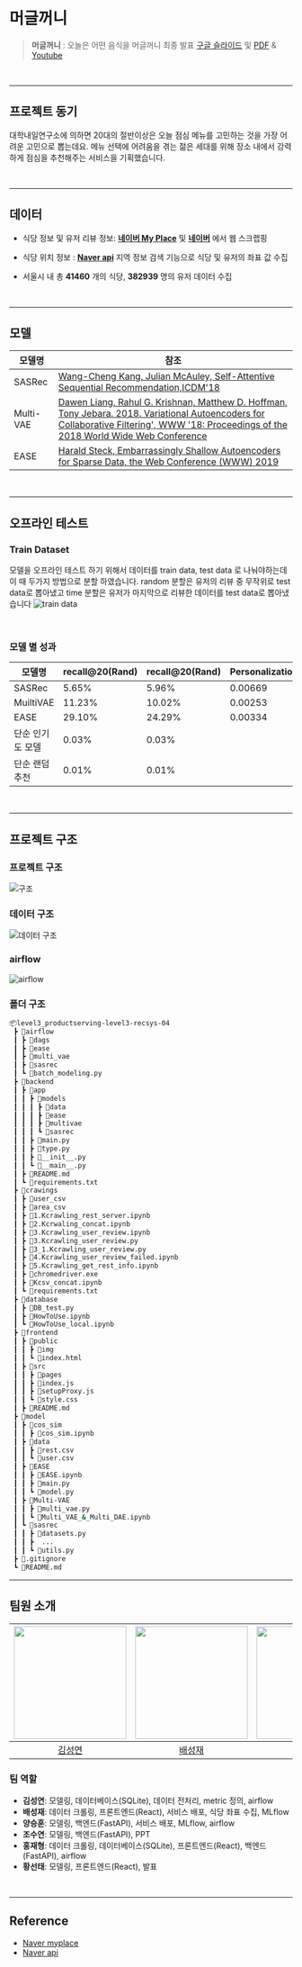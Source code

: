 
# **머글꺼니**

> **머글꺼니** : 오늘은 어떤 음식을 머글꺼니
> 최종 발표 [구글 슬라이드]() 및 [PDF]() & [Youtube](https://youtu.be/oGTYx6Fa5j4)

<br/>

------

## **프로젝트 동기**

대학내일연구소에 의하면 20대의 절반이상은 오늘 점심 메뉴를 고민하는 것을 가장 어려운 고민으로 뽑는데요.
메뉴 선택에 어려움을 겪는 젊은 세대를 위해 장소 내에서 강력하게 점심을 추천해주는 서비스을 기획했습니다.

<br/>

------

## 데이터 

- 식당 정보 및 유저 리뷰 정보: **[네이버 My Place](https://m.place.naver.com/my/feed)** 및 **[네이버](https://www.naver.com/)** 에서 웹 스크랩핑
- 식당 위치 정보 : **[Naver api](https://developers.naver.com/main/)** 지역 정보 검색 기능으로 식당 및 유저의 좌표 값 수집

- 서울시 내 총 **41460** 개의 식당, **382939** 명의 유저 데이터 수집

<br/>

------

## 모델

| 모델명                           | 참조                                                         |
| -------------------------------- | ------------------------------------------------------------ |
| SASRec  | [Wang-Cheng Kang, Julian McAuley, Self-Attentive Sequential Recommendation,ICDM'18 ](https://arxiv.org/abs/1912.11160) |
| Multi-VAE | [Dawen Liang, Rahul G. Krishnan, Matthew D. Hoffman, Tony Jebara. 2018. Variational Autoencoders for Collaborative Filtering', WWW '18: Proceedings of the 2018 World Wide Web Conference](https://dl.acm.org/doi/10.1145/3178876.3186150) |
| EASE | [Harald Steck, Embarrassingly Shallow Autoencoders for Sparse Data, the Web Conference (WWW) 2019](https://arxiv.org/abs/1905.03375) |

<br/>

-----

## 오프라인 테스트

### Train Dataset

모델을 오프라인 테스트 하기 위해서 데이터를 train data, test data 로 나눠야하는데 이 때 두가지 방법으로 분할 하였습니다.
random 분할은 유저의 리뷰 중 무작위로 test data로 뽑아냈고
time 분할은 유저가 마지막으로 리뷰한 데이터를 test data로 뽑아냈습니다
![train data](https://user-images.githubusercontent.com/113089704/217433456-e54c2bf9-43db-4943-8d4a-d25faf559308.png)

<br/>

### 모델 별 성과

| 모델명| recall@20(Rand)|recall@20(Rand)|  Personalization    | 
| ----| ----| ----|----|
| SASRec| 5.65%| 5.96%|0.00669|
| MuiltiVAE| 11.23%| 10.02%|0.00253|
| EASE| 29.10%| 24.29%|0.00334|
|단순 인기도 모델 | 0.03%|0.03%|
|단순 랜덤 추천 | 0.01%|0.01%|

<br/>

 ------

## 프로젝트 구조

### 프로젝트 구조
![구조](https://user-images.githubusercontent.com/113089704/217406500-e15df2fb-d8f1-4a58-85fd-ea40cb8b77f0.png)

### 데이터 구조
![데이터 구조](https://user-images.githubusercontent.com/113089704/217406715-bb41ec55-655b-45a4-b6f8-8076f08a2362.png)

### airflow 
![airflow](https://user-images.githubusercontent.com/113089704/217407091-b1af9161-fdad-4d73-bfb8-dc8129fb9789.png)

### 폴더 구조
```bash
📦level3_productserving-level3-recsys-04
 ┣ 📂airflow
 ┃ ┣ 📂dags
 ┃ ┣ 📂ease
 ┃ ┣ 📂multi_vae
 ┃ ┣ 📂sasrec
 ┃ ┗ 📜batch_modeling.py
 ┣ 📂backend
 ┃ ┣ 📂app
 ┃ ┃ ┣ 📂models
 ┃ ┃ ┃ ┣ 📂data
 ┃ ┃ ┃ ┣ 📂ease
 ┃ ┃ ┃ ┣ 📂multivae
 ┃ ┃ ┃ ┗ 📂sasrec
 ┃ ┃ ┣ 📜main.py
 ┃ ┃ ┣ 📜type.py
 ┃ ┃ ┣ 📜__init__.py
 ┃ ┃ ┗ 📜__main__.py
 ┃ ┣ 📜README.md
 ┃ ┗ 📜requirements.txt
 ┣ 📂crawings
 ┃ ┣ 📂user_csv
 ┃ ┣ 📂area_csv
 ┃ ┣ 📜1.Kcrawling_rest_server.ipynb
 ┃ ┣ 📜2.Kcrwaling_concat.ipynb
 ┃ ┣ 📜3.Kcrawling_user_review.ipynb
 ┃ ┣ 📜3.Kcrawling_user_review.py
 ┃ ┣ 📜3_1.Kcrawling_user_review.py
 ┃ ┣ 📜4.Kcrawling_user_review_failed.ipynb
 ┃ ┣ 📜5.Kcrawling_get_rest_info.ipynb
 ┃ ┣ 📜chromedriver.exe
 ┃ ┣ 📜Kcsv_concat.ipynb
 ┃ ┗ 📜requirements.txt
 ┣ 📂database
 ┃ ┣ 📜DB_test.py
 ┃ ┣ 📜HowToUse.ipynb
 ┃ ┗ 📜HowToUse_local.ipynb
 ┣ 📂frontend
 ┃ ┣ 📂public
 ┃ ┃ ┣ 📂img
 ┃ ┃ ┗ 📜index.html
 ┃ ┣ 📂src
 ┃ ┃ ┣ 📂pages
 ┃ ┃ ┣ 📜index.js
 ┃ ┃ ┣ 📜setupProxy.js
 ┃ ┃ ┗ 📜style.css
 ┃ ┣ 📜README.md
 ┣ 📂model
 ┃ ┣ 📂cos_sim
 ┃ ┃ ┣ 📜cos_sim.ipynb
 ┃ ┣ 📂data
 ┃ ┃ ┣ 📜rest.csv
 ┃ ┃ ┗ 📜user.csv
 ┃ ┣ 📂EASE
 ┃ ┃ ┣ 📜EASE.ipynb
 ┃ ┃ ┣ 📜main.py
 ┃ ┃ ┗ 📜model.py
 ┃ ┣ 📂Multi-VAE
 ┃ ┃ ┣ 📜multi_vae.py
 ┃ ┃ ┗ 📜Multi_VAE_&_Multi_DAE.ipynb
 ┃ ┗ 📂sasrec
 ┃ ┃ ┣ 📜datasets.py
 ┃ ┃ ┣  ...
 ┃ ┃ ┗ 📜utils.py
 ┣ 📜.gitignore
 ┗ 📜README.md
```

------

## 팀원 소개

| <img src="https://user-images.githubusercontent.com/79916736/207600031-b46e76d2-cba3-4c94-9fc3-d9f29cd3bef8.png" width=200> | <img src="https://user-images.githubusercontent.com/79916736/207600420-dd537303-d69d-439f-8cc8-5af648fe8941.png" width=200> | <img src="https://user-images.githubusercontent.com/79916736/207601023-bbf9e64f-1447-41d8-991f-677593094592.png" width=200> | <img src="https://user-images.githubusercontent.com/79916736/207600724-c140a102-39fc-4c03-8109-f214773a64fc.png" width=200> | <img src="https://user-images.githubusercontent.com/79916736/208005357-e98d106d-a207-4acd-ab4b-1abf7dbcb69f.png" width=200> | <img src="https://user-images.githubusercontent.com/65999962/210237522-72198783-f40c-491b-b8a7-6e6badf6cc24.jpg" width=200> |
| :-------------------------------------------------------------------------------------------------------------------------: | :-------------------------------------------------------------------------------------------------------------------------: | :-------------------------------------------------------------------------------------------------------------------------: | :-------------------------------------------------------------------------------------------------------------------------: | :-------------------------------------------------------------------------------------------------------------------------: | :-------------------------------------------------------------------------------------------------------------------------: |
|                                           [김성연](https://github.com/KSY1526)                                            |                                           [배성재](https://github.com/SeongJaeBae)                                            |                                            [양승훈](https://github.com/Seunghoon-Schini-Yang)                                            |                                         [조수연](https://github.com/Suyeonnie)                                          |                                            [황선태](https://github.com/HSUNEH)                                            |                                            [홍재형](https://github.com/secrett2633)                                            |

### 팀 역할
- **김성연**: 모델링, 데이터베이스(SQLite), 데이터 전처리, metric 정의, airflow
- **배성재**: 데이터 크롤링, 프론트엔드(React), 서비스 배포, 식당 좌표 수집, MLflow
- **양승훈**: 모델링, 백엔드(FastAPI), 서비스 배포, MLflow, airflow
- **조수연**: 모델링, 백엔드(FastAPI), PPT
- **홍재형**: 데이터 크롤링, 데이터베이스(SQLite), 프론트엔드(React), 백엔드(FastAPI), airflow
- **황선태**: 모델링, 프론트엔드(React), 발표

<br/>

------

## Reference
- [Naver myplace](https://m.place.naver.com/my/feed)
- [Naver api](https://developers.naver.com/main/)

